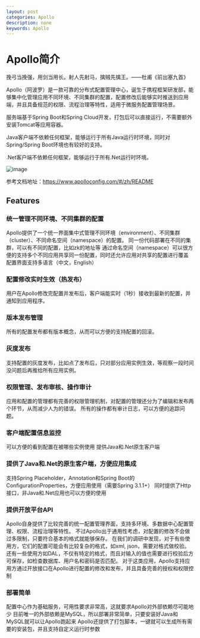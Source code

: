```yaml
---
layout: post
categories: Apollo
description: none
keywords: Apollo
---
```

# Apollo简介

挽弓当挽强，用剑当用长。射人先射马，擒贼先擒王。——杜甫《前出塞九首》

Apollo（阿波罗）是一款可靠的分布式配置管理中心，诞生于携程框架研发部，能够集中化管理应用不同环境、不同集群的配置，配置修改后能够实时推送到应用端，并且具备规范的权限、流程治理等特性，适用于微服务配置管理场景。

服务端基于Spring Boot和Spring Cloud开发，打包后可以直接运行，不需要额外安装Tomcat等应用容器。

Java客户端不依赖任何框架，能够运行于所有Java运行时环境，同时对Spring/Spring Boot环境也有较好的支持。

.Net客户端不依赖任何框架，能够运行于所有.Net运行时环境。

![image](https://cdn.jsdelivr.net/gh/apolloconfig/apollo@master/doc/images/logo/logo-simple.png)

参考文档地址：https://www.apolloconfig.com/#/zh/README

## Features

### 统一管理不同环境、不同集群的配置

Apollo提供了一个统一界面集中式管理不同环境（environment）、不同集群（cluster）、不同命名空间（namespace）的配置。
同一份代码部署在不同的集群，可以有不同的配置，比如zk的地址等
通过命名空间（namespace）可以很方便的支持多个不同应用共享同一份配置，同时还允许应用对共享的配置进行覆盖
配置界面支持多语言（中文，English）

### 配置修改实时生效（热发布）

用户在Apollo修改完配置并发布后，客户端能实时（1秒）接收到最新的配置，并通知到应用程序。

### 版本发布管理

所有的配置发布都有版本概念，从而可以方便的支持配置的回滚。

### 灰度发布

支持配置的灰度发布，比如点了发布后，只对部分应用实例生效，等观察一段时间没问题后再推给所有应用实例。

### 权限管理、发布审核、操作审计

应用和配置的管理都有完善的权限管理机制，对配置的管理还分为了编辑和发布两个环节，从而减少人为的错误。
所有的操作都有审计日志，可以方便的追踪问题。
### 客户端配置信息监控

可以方便的看到配置在被哪些实例使用
提供Java和.Net原生客户端

### 提供了Java和.Net的原生客户端，方便应用集成

支持Spring Placeholder，Annotation和Spring Boot的ConfigurationProperties，方便应用使用（需要Spring 3.1.1+）
同时提供了Http接口，非Java和.Net应用也可以方便的使用

### 提供开放平台API

Apollo自身提供了比较完善的统一配置管理界面，支持多环境、多数据中心配置管理、权限、流程治理等特性。
不过Apollo出于通用性考虑，对配置的修改不会做过多限制，只要符合基本的格式就能够保存。
在我们的调研中发现，对于有些使用方，它们的配置可能会有比较复杂的格式，如xml, json，需要对格式做校验。
还有一些使用方如DAL，不仅有特定的格式，而且对输入的值也需要进行校验后方可保存，如检查数据库、用户名和密码是否匹配。
对于这类应用，Apollo支持应用方通过开放接口在Apollo进行配置的修改和发布，并且具备完善的授权和权限控制

### 部署简单

配置中心作为基础服务，可用性要求非常高，这就要求Apollo对外部依赖尽可能地少
目前唯一的外部依赖是MySQL，所以部署非常简单，只要安装好Java和MySQL就可以让Apollo跑起来
Apollo还提供了打包脚本，一键就可以生成所有需要的安装包，并且支持自定义运行时参数








